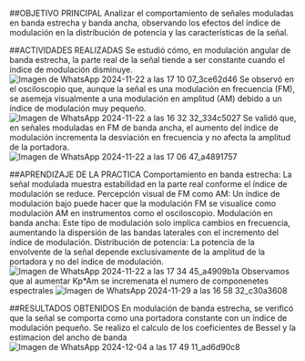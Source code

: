 ##OBJETIVO PRINCIPAL 
Analizar el comportamiento de señales moduladas en banda estrecha y banda ancha, observando los efectos del índice de modulación en la distribución de potencia y las características de la señal.

##ACTIVIDADES REALIZADAS 
Se estudió cómo, en modulación angular de banda estrecha, la parte real de la señal tiende a ser constante cuando el índice de modulación disminuye.
![Imagen de WhatsApp 2024-11-22 a las 17 10 07_3ce62d46](https://github.com/user-attachments/assets/9f3de614-4e54-4fd3-a07b-f871a955bb68)
Se observó en el osciloscopio que, aunque la señal es una modulación en frecuencia (FM), se asemeja visualmente a una modulación en amplitud (AM) debido a un índice de modulación muy pequeño.
![Imagen de WhatsApp 2024-11-22 a las 16 32 32_334c5027](https://github.com/user-attachments/assets/42aeef4b-d4f0-4a7e-a311-fc1e077d0fb1)
Se validó que, en señales moduladas en FM de banda ancha, el aumento del índice de modulación incrementa la desviación en frecuencia y no afecta la amplitud de la portadora.
![Imagen de WhatsApp 2024-11-22 a las 17 06 47_a4891757](https://github.com/user-attachments/assets/a3baff61-8fb7-4d32-bfba-16069f739821)

##APRENDIZAJE DE LA PRACTICA 
Comportamiento en banda estrecha: La señal modulada muestra estabilidad en la parte real conforme el índice de modulación se reduce.
Percepción visual de FM como AM: Un índice de modulación bajo puede hacer que la modulación FM se visualice como modulación AM en instrumentos como el osciloscopio.
Modulación en banda ancha: Este tipo de modulación solo implica cambios en frecuencia, aumentando la dispersión de las bandas laterales con el incremento del índice de modulación.
Distribución de potencia: La potencia de la envolvente de la señal depende exclusivamente de la amplitud de la portadora y no del índice de modulación.
![Imagen de WhatsApp 2024-11-22 a las 17 34 45_a4909b1a](https://github.com/user-attachments/assets/0e3c5dac-552f-434e-a045-2b5a9165135e)
Observamos que al aumentar Kp*Am se incremenata el numero de componenetes espectrales 
![Imagen de WhatsApp 2024-11-29 a las 16 58 32_c30a3608](https://github.com/user-attachments/assets/d2bb6fa4-209a-4652-a69a-0327c394c30b)


##RESULTADOS OBTENIDOS
En modulación de banda estrecha, se verificó que la señal se comporta como una portadora constante con un índice de modulación pequeño.
Se realizo el calculo de los coeficientes de Bessel y la estimacion del ancho de banda 
![Imagen de WhatsApp 2024-12-04 a las 17 49 11_ad6d90c8](https://github.com/user-attachments/assets/b7c7bf34-73b7-4196-a9e7-9901bd3789a6)
